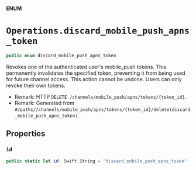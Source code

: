 **ENUM**

# `Operations.discard_mobile_push_apns_token`

```swift
public enum discard_mobile_push_apns_token
```

Revokes one of the authenticated user's mobile_push tokens. This permanently invalidates the specified token, preventing it from being used for future channel access. This action cannot be undone. Users can only revoke their own tokens.

- Remark: HTTP `DELETE /channels/mobile_push/apns/tokens/{token_id}`.
- Remark: Generated from `#/paths//channels/mobile_push/apns/tokens/{token_id}/delete(discard_mobile_push_apns_token)`.

## Properties
### `id`

```swift
public static let id: Swift.String = "discard_mobile_push_apns_token"
```
